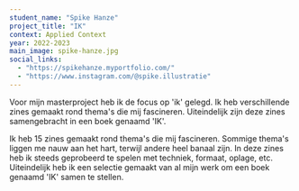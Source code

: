 ```yaml
---
student_name: "Spike Hanze"
project_title: "IK"
context: Applied Context
year: 2022-2023
main_image: spike-hanze.jpg
social_links:
  - "https://spikehanze.myportfolio.com/"
  - "https://www.instagram.com/@spike.illustratie"
---
```

Voor mijn masterproject heb ik de focus op 'ik' gelegd. Ik heb verschillende zines gemaakt rond thema's die mij fascineren. Uiteindelijk zijn deze zines samengebracht in een boek genaamd 'IK'.

Ik heb 15 zines gemaakt rond thema's die mij fascineren. Sommige thema's liggen me nauw aan het hart, terwijl andere heel banaal zijn. In deze zines heb ik steeds geprobeerd te spelen met techniek, formaat, oplage, etc. Uiteindelijk heb ik een selectie gemaakt van al mijn werk om een boek genaamd 'IK' samen te stellen.